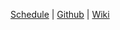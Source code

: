 
[Schedule]({{site.baseurl}}ws2014/webapplications/schedule/)
| [Github](https://github.com/htw-imi-webapplications)
| [Wiki](https://github.com/htw-imi-webapplications/bentobox/wiki/)
